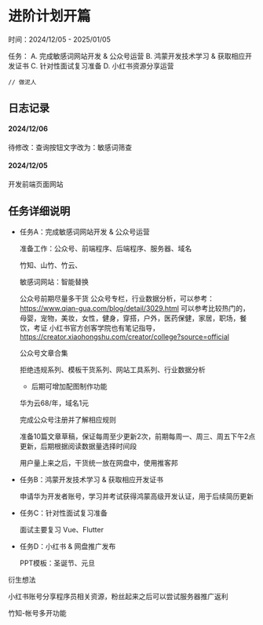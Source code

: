 # 进阶计划开篇

时间：2024/12/05 - 2025/01/05

任务：
  A. 完成敏感词网站开发 & 公众号运营
  B. 鸿蒙开发技术学习 & 获取相应开发证书
  C. 针对性面试复习准备
  D. 小红书资源分享运营

```JS
// 做泥人
```

## 日志记录


#### 2024/12/06

待修改：查询按钮文字改为：敏感词筛查



#### 2024/12/05

开发前端页面网站

## 任务详细说明

- 任务A：完成敏感词网站开发 & 公众号运营

  准备工作：公众号、前端程序、后端程序、服务器、域名

  竹知、山竹、竹云、

  敏感词网站：智能替换

  公众号前期尽量多干货
  公众号专栏，行业数据分析，可以参考：https://www.qian-gua.com/blog/detail/3029.html
  可以参考比较热门的，母婴，宠物，美妆，女性，健身，穿搭，户外，医药保健，家居，职场，餐饮，考证
  小红书官方创客学院也有笔记指导，https://creator.xiaohongshu.com/creator/college?source=official

  公众号文章合集

  拒绝违规系列、模板干货系列、网站工具系列、行业数据分析

  - 后期可增加配图制作功能

  华为云68/年，域名1元

  完成公众号注册并了解相应规则

  准备10篇文章草稿，保证每周至少更新2次，前期每周一、周三、周五下午2点更新，后期根据阅读数据量选择时间段

  用户量上来之后，干货统一放在网盘中，使用推客邦

- 任务B：鸿蒙开发技术学习 & 获取相应开发证书

  申请华为开发者账号，学习并考试获得鸿蒙高级开发认证，用于后续简历更新

- 任务C：针对性面试复习准备

  面试主要复习 Vue、Flutter

- 任务D：小红书 & 网盘推广发布

  PPT模板：圣诞节、元旦



衍生想法

小红书账号分享程序员相关资源，粉丝起来之后可以尝试服务器推广返利

竹知-帐号多开功能